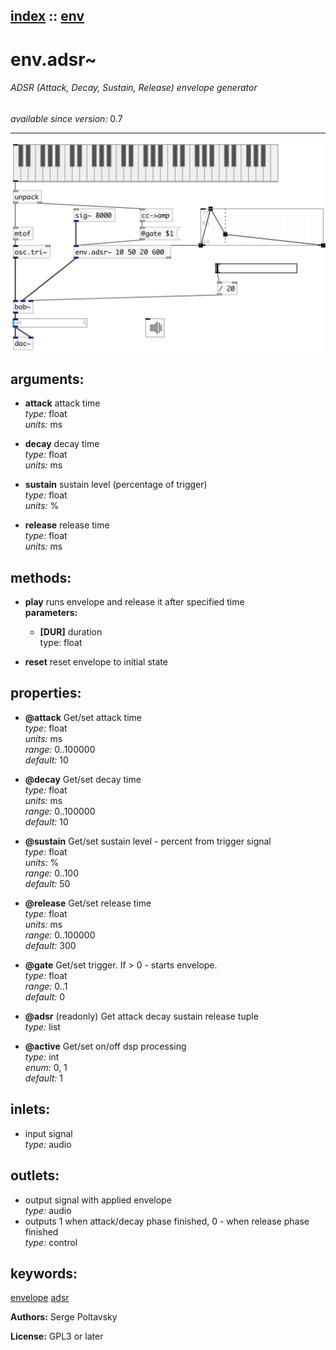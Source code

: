 [index](index.html) :: [env](category_env.html)
---

# env.adsr~

###### ADSR (Attack, Decay, Sustain, Release) envelope generator

*available since version:* 0.7

---




[![example](../examples/img/env.adsr~.jpg)](../examples/pd/env.adsr~.pd)



## arguments:

* **attack**
attack time<br>
_type:_ float<br>
_units:_ ms<br>

* **decay**
decay time<br>
_type:_ float<br>
_units:_ ms<br>

* **sustain**
sustain level (percentage of trigger)<br>
_type:_ float<br>
_units:_ %<br>

* **release**
release time<br>
_type:_ float<br>
_units:_ ms<br>



## methods:

* **play**
runs envelope and release it after specified time<br>
  __parameters:__
  - **[DUR]** duration<br>
    type: float <br>

* **reset**
reset envelope to initial state<br>




## properties:

* **@attack** 
Get/set attack time<br>
_type:_ float<br>
_units:_ ms<br>
_range:_ 0..100000<br>
_default:_ 10<br>

* **@decay** 
Get/set decay time<br>
_type:_ float<br>
_units:_ ms<br>
_range:_ 0..100000<br>
_default:_ 10<br>

* **@sustain** 
Get/set sustain level - percent from trigger signal<br>
_type:_ float<br>
_units:_ %<br>
_range:_ 0..100<br>
_default:_ 50<br>

* **@release** 
Get/set release time<br>
_type:_ float<br>
_units:_ ms<br>
_range:_ 0..100000<br>
_default:_ 300<br>

* **@gate** 
Get/set trigger. If &gt; 0 - starts envelope.<br>
_type:_ float<br>
_range:_ 0..1<br>
_default:_ 0<br>

* **@adsr** (readonly)
Get attack decay sustain release tuple<br>
_type:_ list<br>

* **@active** 
Get/set on/off dsp processing<br>
_type:_ int<br>
_enum:_ 0, 1<br>
_default:_ 1<br>



## inlets:

* input signal<br>
_type:_ audio



## outlets:

* output signal with applied envelope<br>
_type:_ audio
* outputs 1 when attack/decay phase finished, 0 - when release phase
            finished<br>
_type:_ control



## keywords:

[envelope](keywords/envelope.html)
[adsr](keywords/adsr.html)






**Authors:** Serge Poltavsky




**License:** GPL3 or later





